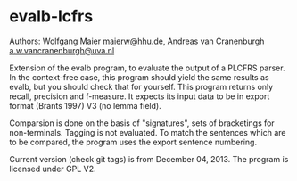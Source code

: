 evalb-lcfrs
===========

Authors: Wolfgang Maier <maierw@hhu.de>,
Andreas van Cranenburgh <a.w.vancranenburgh@uva.nl>

Extension of the evalb program, to evaluate the output of a PLCFRS parser.
In the context-free case, this program should yield the same results as
evalb, but you should check that for yourself. This program returns 
only recall, precision and f-measure. It expects its input data to be in 
export format (Brants 1997) V3 (no lemma field).

Comparsion is done on the basis of "signatures", sets of bracketings
for non-terminals. Tagging is not evaluated. To match the sentences which 
are to be compared, the program uses the export sentence numbering.

Current version (check git tags) is from December 04, 2013. The program
is licensed under GPL V2.  
